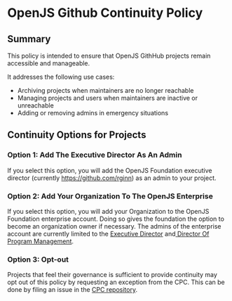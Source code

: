 # OpenJS Github Continuity Policy

## Summary

This policy is intended to ensure that OpenJS GithHub projects remain accessible and manageable. 

It addresses the following use cases:

- Archiving projects when maintainers are no longer reachable
- Managing projects and users when maintainers are inactive or unreachable
- Adding or removing admins in emergency situations

## Continuity Options for Projects

### Option 1: Add The Executive Director As An Admin

If you select this option, you will add the OpenJS Foundation executive director (currently https://github.com/rginn) 
as an admin to your project.

### Option 2: Add Your Organization To The OpenJS Enterprise

If you select this option, you will add your Organization to the OpenJS Foundation enterprise account. Doing so gives 
the foundation the option to become an organization owner if necessary.  The admins of the enterprise account are 
currently limited to the [Executive Director](https://github.com/rginn) 
and[ Director Of Program Management](https://github.com/bensternthal). 

### Option 3: Opt-out

Projects that feel their governance is sufficient to provide continuity may opt out of this policy by requesting an 
exception from the CPC. This can be done by filing an issue in the 
[CPC repository](https://github.com/openjs-foundation/cross-project-council/issues).